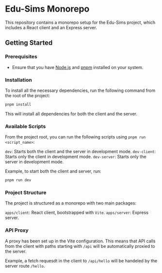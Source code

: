# Edu-Sims Monorepo

This repository contains a monorepo setup for the Edu-Sims project, which includes a React client and an Express server.

## Getting Started

### Prerequisites

- Ensure that you have [Node.js](https://nodejs.org/) and [pnpm](https://pnpm.io/) installed on your system.

### Installation

To install all the necessary dependencies, run the following command from the root of the project:

```sh
pnpm install
```

This will install all dependencies for both the client and the server.

### Available Scripts

From the project root, you can run the following scripts using `pnpm run <script_name>`:

`dev`: Starts both the client and the server in development mode.
`dev-client`: Starts only the client in development mode.
`dev-server`: Starts only the server in development mode.

Example, to start both the client and server, run:

```sh
pnpm run dev
```

### Project Structure

The project is structured as a monorepo with two main packages:

`apps/client`: React client, bootstrapped with `Vite`.
`apps/server`: Express server.

### API Proxy

A proxy has been set up in the Vite configuration. This means that API calls from the client with paths starting with `/api` will be automatically proxied to the server.

Example, a fetch requesdt in the client to `/api/hello` will be handeled by the server route `/hello`.
